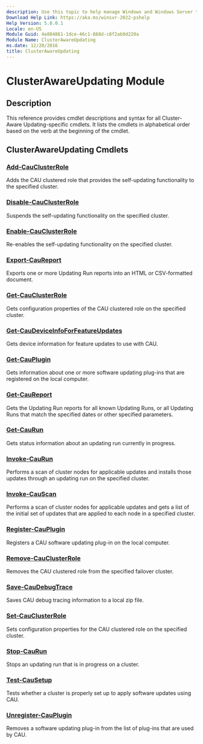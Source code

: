 ```yaml
---
description: Use this topic to help manage Windows and Windows Server technologies with Windows PowerShell.
Download Help Link: https://aka.ms/winsvr-2022-pshelp
Help Version: 5.0.0.1
Locale: en-US
Module Guid: 4e804861-1dce-46c1-868d-c8f2ab9d220a
Module Name: ClusterAwareUpdating
ms.date: 12/20/2016
title: ClusterAwareUpdating
---
```


# ClusterAwareUpdating Module
## Description
This reference provides cmdlet descriptions and syntax for all Cluster-Aware Updating-specific cmdlets. 
It lists the cmdlets in alphabetical order based on the verb at the beginning of the cmdlet.

## ClusterAwareUpdating Cmdlets
### [Add-CauClusterRole](./Add-CauClusterRole.md)
Adds the CAU clustered role that provides the self-updating functionality to the specified cluster.

### [Disable-CauClusterRole](./Disable-CauClusterRole.md)
Suspends the self-updating functionality on the specified cluster.

### [Enable-CauClusterRole](./Enable-CauClusterRole.md)
Re-enables the self-updating functionality on the specified cluster.

### [Export-CauReport](./Export-CauReport.md)
Exports one or more Updating Run reports into an HTML or CSV-formatted document.

### [Get-CauClusterRole](./Get-CauClusterRole.md)
Gets configuration properties of the CAU clustered role on the specified cluster.

### [Get-CauDeviceInfoForFeatureUpdates](Get-CauDeviceInfoForFeatureUpdates.md)
Gets device information for feature updates to use with CAU.

### [Get-CauPlugin](Get-CauPlugin.md)
Gets information about one or more software updating plug-ins that are registered on the local computer.

### [Get-CauReport](./Get-CauReport.md)
Gets the Updating Run reports for all known Updating Runs, or all Updating Runs that match the specified dates or other specified parameters.

### [Get-CauRun](./Get-CauRun.md)
Gets status information about an updating run currently in progress.

### [Invoke-CauRun](./Invoke-CauRun.md)
Performs a scan of cluster nodes for applicable updates and installs those updates through an updating run on the specified cluster.

### [Invoke-CauScan](./Invoke-CauScan.md)
Performs a scan of cluster nodes for applicable updates and gets a list of the initial set of updates that are applied to each node in a specified cluster.

### [Register-CauPlugin](./Register-CauPlugin.md)
Registers a CAU software updating plug-in on the local computer.

### [Remove-CauClusterRole](./Remove-CauClusterRole.md)
Removes the CAU clustered role from the specified failover cluster.

### [Save-CauDebugTrace](./Save-CauDebugTrace.md)
Saves CAU debug tracing information to a local zip file.

### [Set-CauClusterRole](./Set-CauClusterRole.md)
Sets configuration properties for the CAU clustered role on the specified cluster.

### [Stop-CauRun](./Stop-CauRun.md)
Stops an updating run that is in progress on a cluster.

### [Test-CauSetup](./Test-CauSetup.md)
Tests whether a cluster is properly set up to apply software updates using CAU.

### [Unregister-CauPlugin](./Unregister-CauPlugin.md)
Removes a software updating plug-in from the list of plug-ins that are used by CAU.


